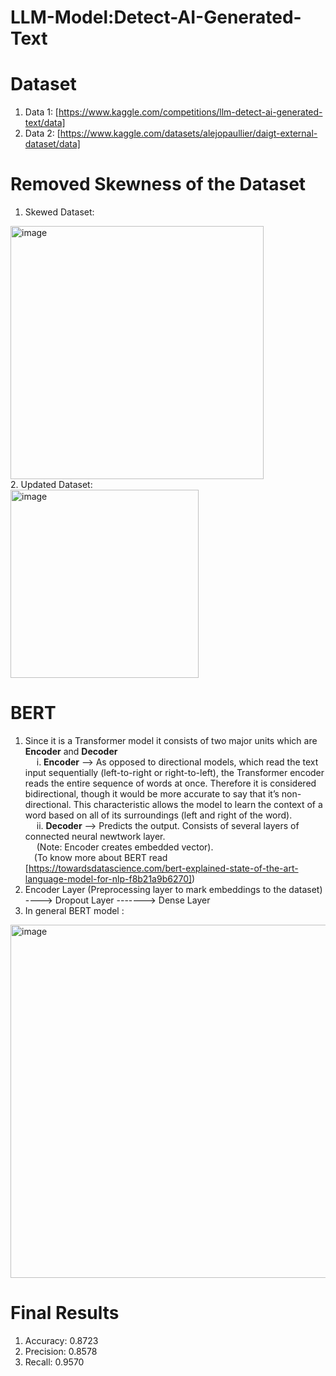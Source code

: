 # LLM-Model:Detect-AI-Generated-Text

# Dataset
1. Data 1: [https://www.kaggle.com/competitions/llm-detect-ai-generated-text/data]
2. Data 2: [https://www.kaggle.com/datasets/alejopaullier/daigt-external-dataset/data]

# Removed Skewness of the Dataset
1. Skewed Dataset:
<img width="405" alt="image" src="https://github.com/palswayam5/LLM-Model---Detect-AI-Generated-Text/assets/97727708/0839020f-9395-4ca6-8868-64e26420407e">
<br/>
2. Updated Dataset: </br>
<img width="301" alt="image" src="https://github.com/palswayam5/LLM-Model---Detect-AI-Generated-Text/assets/97727708/c2ac0195-1222-4557-a5c0-995a78456a87">


# BERT
1. Since it is a Transformer model it consists of two major units which are **Encoder** and **Decoder** </br>
        &emsp; i. **Encoder** --> As opposed to directional models, which read the text input sequentially (left-to-right or right-to-left), the Transformer encoder reads the entire sequence of words at once. Therefore it is considered bidirectional, though it would be more accurate to say that it’s non-directional. This                       characteristic allows the model to learn the context of a word based on all of its surroundings (left and right of the word).<br/>
        &emsp; ii. **Decoder** --> Predicts the output. Consists of several layers of connected neural newtwork layer. <br/>
  &emsp; (Note: Encoder creates embedded vector). <br/>
   &emsp;(To know more about BERT read [https://towardsdatascience.com/bert-explained-state-of-the-art-language-model-for-nlp-f8b21a9b6270]) <br/>
2. Encoder Layer (Preprocessing layer to mark embeddings to the dataset) ----> Dropout Layer -------> Dense Layer <br/>
3. In general BERT model : <br />
<img width="565" alt="image" src="https://github.com/palswayam5/LLM-Model---Detect-AI-Generated-Text/assets/97727708/ce0ab0ea-3230-4b83-b0ac-754bd51d1250">

# Final Results
1. Accuracy: 0.8723 
2. Precision: 0.8578 
3. Recall: 0.9570

